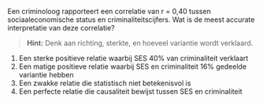 Een criminoloog rapporteert een correlatie van r = 0,40 tussen sociaaleconomische status en criminaliteitscijfers. Wat is de meest accurate interpretatie van deze correlatie?

> **Hint:** Denk aan richting, sterkte, en hoeveel variantie wordt verklaard.

1) Een sterke positieve relatie waarbij SES 40% van criminaliteit verklaart
2) Een matige positieve relatie waarbij SES en criminaliteit 16% gedeelde variantie hebben
3) Een zwakke relatie die statistisch niet betekenisvol is
4) Een perfecte relatie die causaliteit bewijst tussen SES en criminaliteit